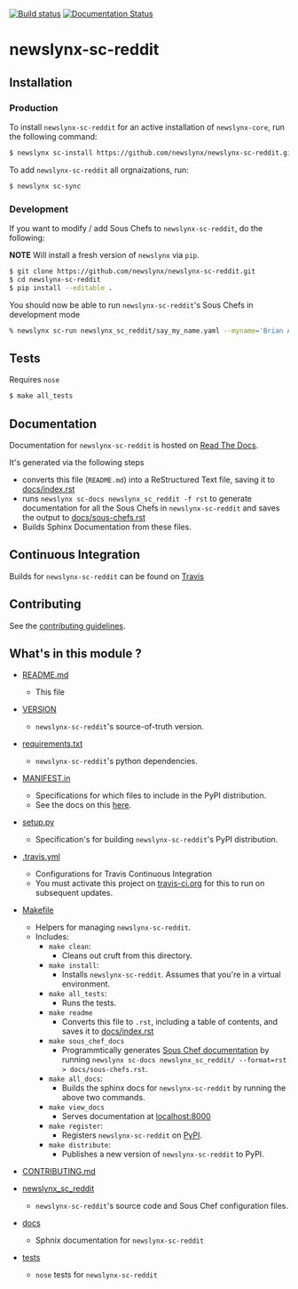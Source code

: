 [![Build status](https://travis-ci.org/newslynx/newslynx-sc-reddit.svg)](https://travis-ci.org/newslynx/newslynx-sc-reddit) [![Documentation Status](https://readthedocs.org/projects/newslynx-sc-reddit/badge/?version=latest)](https://readthedocs.org/projects/newslynx-sc-reddit/?badge=latest)

newslynx-sc-reddit
==========================================================================================



## Installation

### Production

To install `newslynx-sc-reddit` for an active installation of `newslynx-core`, run the following command:

```bash
$ newslynx sc-install https://github.com/newslynx/newslynx-sc-reddit.git
```

To add `newslynx-sc-reddit` all orgnaizations, run:

```bash
$ newslynx sc-sync
```

### Development 

If you want to modify / add Sous Chefs to `newslynx-sc-reddit`, do the following:

**NOTE** Will install a fresh version of `newslynx` via `pip`.

```bash
$ git clone https://github.com/newslynx/newslynx-sc-reddit.git
$ cd newslynx-sc-reddit
$ pip install --editable .
```

You should now be able to run `newslynx-sc-reddit`'s Sous Chefs in development mode

```bash 
% newslynx sc-run newslynx_sc_reddit/say_my_name.yaml --myname='Brian Abelson'
```

## Tests

Requires `nose`

```bash
$ make all_tests
```

## Documentation

Documentation for `newslynx-sc-reddit` is hosted on [Read The Docs](http://newslynx-sc-reddit.readthedocs.org/).

It's generated via the following steps

* converts this file (`README.md`) into a ReStructured Text file, saving it to [docs/index.rst](https://github.com/newslynx/newslynx-sc-reddit/blob/master/docs/index.rst)
* runs `newslynx sc-docs newslynx_sc_reddit -f rst` to generate documentation for all the Sous Chefs in `newslynx-sc-reddit` and saves the output to [docs/sous-chefs.rst](https://github.com/newslynx/newslynx-sc-reddit/blob/master/docs/sous-chefs.rst)
* Builds Sphinx Documentation from these files.


## Continuous Integration

Builds for `newslynx-sc-reddit` can be found on [Travis](https://travis-ci.org/newslynx/newslynx-sc-reddit)

## Contributing

See the [contributing guidelines](https://github.com/newslynx/newslynx-sc-reddit/blob/master/CONTRIBUTING.md).


## What's in this module ?

- [README.md](https://github.com/newslynx/newslynx-sc-reddit/blob/master/README.md)
	* This file 

- [VERSION](https://github.com/newslynx/newslynx-sc-reddit/blob/master/VERSION)
	* `newslynx-sc-reddit`'s source-of-truth version.

- [requirements.txt](https://github.com/newslynx/newslynx-sc-reddit/blob/master/requirements.txt)
	* `newslynx-sc-reddit`'s python dependencies.

- [MANIFEST.in](https://github.com/newslynx/newslynx-sc-reddit/blob/master/MANIFEST.in)
	* Specifications for which files to include in the PyPI distribution.
	* See the docs on this [here](https://docs.python.org/2/distutils/sourcedist.html#specifying-the-files-to-distribute).

- [setup.py](https://github.com/newslynx/newslynx-sc-reddit/blob/master/setup.py)
	* Specification's for building `newslynx-sc-reddit`'s PyPI distribution.

- [.travis.yml](https://github.com/newslynx/newslynx-sc-reddit/blob/master/.travis.yml)
	* Configurations for Travis Continuous Integration
	* You must activate this project on [travis-ci.org](https://github.com/newslynx/newslynx-sc-reddit/blob/master/http://travis-ci.org/) for this to run on subsequent updates.

- [Makefile](https://github.com/newslynx/newslynx-sc-reddit/blob/master/Makefile)
	* Helpers for managing `newslynx-sc-reddit`.
	* Includes:
		- `make clean`: 
			* Cleans out cruft from this directory.
		- `make install`: 
			* Installs `newslynx-sc-reddit`. Assumes that you're in a virtual environment.
		- `make all_tests`: 
			* Runs the tests.
		- `make readme`
			* Converts this file to `.rst`, including a table of contents, and saves it to [docs/index.rst](https://github.com/newslynx/newslynx-sc-reddit/blob/master/docs/index.rst)
		- `make sous_chef_docs`
			* Programmtically generates [Sous Chef documentation](https://github.com/newslynx/newslynx-sc-reddit/blob/master/docs/sous-chefs.rst) by running `newslynx sc-docs newslynx_sc_reddit/ --format=rst > docs/sous-chefs.rst`.
		- `make all_docs`: 
			* Builds the sphinx docs for `newslynx-sc-reddit` by running the above two commands.
		- `make view_docs`
			* Serves documentation at [localhost:8000](http://localhost:8000)
		- `make register`: 
			* Registers `newslynx-sc-reddit` on [PyPI](https://pypi.python.org/pypi).
		- `make distribute`: 
			* Publishes a new version of `newslynx-sc-reddit` to PyPI.

- [CONTRIBUTING.md](https://github.com/newslynx/newslynx-sc-reddit/blob/master/CONTRIBUTING.md)

- [newslynx_sc_reddit](https://github.com/newslynx/newslynx-sc-reddit/blob/master/newslynx_sc_reddit/)
	* `newslynx-sc-reddit`'s source code and Sous Chef configuration files.

- [docs](https://github.com/newslynx/newslynx-sc-reddit/blob/master/docs/)
	* Sphnix documentation for `newslynx-sc-reddit`

- [tests](https://github.com/newslynx/newslynx-sc-reddit/blob/master/tests/)
	* `nose` tests for `newslynx-sc-reddit`

